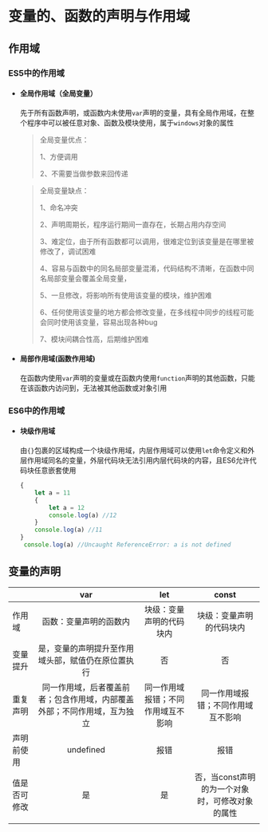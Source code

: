 # 变量的、函数的声明与作用域 #

## 作用域 ##

### ES5中的作用域 ###

* #### 全局作用域（全局变量） ####

  先于所有函数声明，或函数内未使用`var`声明的变量，具有全局作用域，在整个程序中可以被任意对象、函数及模块使用，属于`windows`对象的属性

  > 全局变量优点： 
  >
  > 1、方便调用 
  >
  > 2、不需要当做参数来回传递 

  > 全局变量缺点： 
  >
  > 1、命名冲突 
  >
  > 2、声明周期长，程序运行期间一直存在，长期占用内存空间 
  >
  > 3、难定位，由于所有函数都可以调用，很难定位到该变量是在哪里被  修改了，调试困难 
  >
  > 4、容易与函数中的同名局部变量混淆，代码结构不清晰，在函数中同名局部变量会覆盖全局变量， 
  >
  > 5、一旦修改，将影响所有使用该变量的模块，维护困难 
  >
  > 6、任何使用该变量的地方都会修改变量，在多线程中同步的线程可能会同时使用该变量，容易出现各种bug 
  >
  > 7、模块间耦合性高，后期维护困难 

* #### 局部作用域(函数作用域) ####

  在函数内使用`var`声明的变量或在函数内使用`function`声明的其他函数，只能在该函数内访问到，无法被其他函数或对象引用

### ES6中的作用域 ###

* #### 块级作用域 ####

  由`{}`包裹的区域构成一个块级作用域，内层作用域可以使用`let`命令定义和外层作用域同名的变量，外层代码块无法引用内层代码块的内容，且ES6允许代码块任意嵌套使用

  ```javascript
  {
      let a = 11 
      {
          let a = 12
          console.log(a) //12
      }
      console.log(a) //11  
  }
   console.log(a) //Uncaught ReferenceError: a is not defined
  
  ```

## 变量的声明 ##

|              |                             var                              |                let                 |                      const                      |
| ------------ | :----------------------------------------------------------: | :--------------------------------: | :---------------------------------------------: |
| 作用域       |                    函数：变量声明的函数内                    |      块级：变量声明的代码块内      |            块级：变量声明的代码块内             |
| 变量提升     |      是，变量的声明提升至作用域头部，赋值仍在原位置执行      |                 否                 |                       否                        |
| 重复声明     | 同一作用域，后者覆盖前者；包含作用域，内部覆盖外部；不同作用域，互为独立 | 同一作用域报错；不同作用域互不影响 |       同一作用域报错；不同作用域互不影响        |
| 声明前使用   |                          undefined                           |                报错                |                      报错                       |
| 值是否可修改 |                              是                              |                 是                 | 否，当const声明的为一个对象时，可修改对象的属性 |
|              |                                                              |                                    |                                                 |

